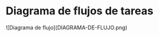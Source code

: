 # Diagrama de flujos de tareas

<!--
Subid vuestro diagrama de flujo de tareas en formato de imagen 
en esta misma carpeta y enlazadlo en este documento, así:

![Diagrama de flujo](DIAGRAMA-DE-FLUJO.png)
-->![Diagrama de flujo](DIAGRAMA-DE-FLUJO.png)


